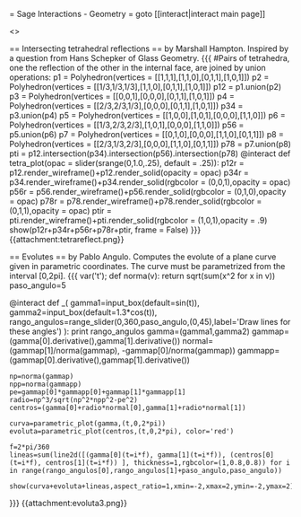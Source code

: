 = Sage Interactions - Geometry =
goto [[interact|interact main page]]

<<TableOfContents>>

== Intersecting tetrahedral reflections ==
by Marshall Hampton.  Inspired by a question from Hans Schepker of Glass Geometry.
{{{
#Pairs of tetrahedra, one the reflection of the other in the internal face, are joined by union operations:
p1 = Polyhedron(vertices = [[1,1,1],[1,1,0],[0,1,1],[1,0,1]])
p2 = Polyhedron(vertices = [[1/3,1/3,1/3],[1,1,0],[0,1,1],[1,0,1]])
p12 = p1.union(p2)
p3 = Polyhedron(vertices = [[0,0,1],[0,0,0],[0,1,1],[1,0,1]])
p4 = Polyhedron(vertices = [[2/3,2/3,1/3],[0,0,0],[0,1,1],[1,0,1]])
p34 = p3.union(p4)
p5 = Polyhedron(vertices = [[1,0,0],[1,0,1],[0,0,0],[1,1,0]])
p6 = Polyhedron(vertices = [[1/3,2/3,2/3],[1,0,1],[0,0,0],[1,1,0]])
p56 = p5.union(p6)
p7 = Polyhedron(vertices = [[0,1,0],[0,0,0],[1,1,0],[0,1,1]])
p8 = Polyhedron(vertices = [[2/3,1/3,2/3],[0,0,0],[1,1,0],[0,1,1]])
p78 = p7.union(p8)
pti = p12.intersection(p34).intersection(p56).intersection(p78)
@interact
def tetra_plot(opac = slider(srange(0,1.0,.25), default = .25)):
    p12r = p12.render_wireframe()+p12.render_solid(opacity = opac)
    p34r = p34.render_wireframe()+p34.render_solid(rgbcolor = (0,0,1),opacity = opac)
    p56r = p56.render_wireframe()+p56.render_solid(rgbcolor = (0,1,0),opacity = opac)
    p78r = p78.render_wireframe()+p78.render_solid(rgbcolor = (0,1,1),opacity = opac)
    ptir = pti.render_wireframe()+pti.render_solid(rgbcolor = (1,0,1),opacity = .9)
    show(p12r+p34r+p56r+p78r+ptir, frame = False)
}}}
{{attachment:tetrareflect.png}}

== Evolutes ==
by Pablo Angulo. Computes the evolute of a plane curve given in parametric coordinates. The curve must be parametrized from the interval [0,2pi].
{{{
var('t');
def norma(v):
    return sqrt(sum(x^2 for x in v))    
paso_angulo=5

@interact
def _( gamma1=input_box(default=sin(t)), gamma2=input_box(default=1.3*cos(t)), 
    rango_angulos=range_slider(0,360,paso_angulo,(0,45),label='Draw lines for these angles') ):
    print rango_angulos
    gamma=(gamma1,gamma2)
    gammap=(gamma[0].derivative(),gamma[1].derivative())
    normal=(gammap[1]/norma(gammap), -gammap[0]/norma(gammap))
    gammapp=(gammap[0].derivative(),gammap[1].derivative())
    
    np=norma(gammap)
    npp=norma(gammapp)
    pe=gammap[0]*gammapp[0]+gammap[1]*gammapp[1]
    radio=np^3/sqrt(np^2*npp^2-pe^2)
    centros=(gamma[0]+radio*normal[0],gamma[1]+radio*normal[1])
    
    curva=parametric_plot(gamma,(t,0,2*pi))
    evoluta=parametric_plot(centros,(t,0,2*pi), color='red')

    f=2*pi/360
    lineas=sum(line2d([(gamma[0](t=i*f), gamma[1](t=i*f)), (centros[0](t=i*f), centros[1](t=i*f)) ], thickness=1,rgbcolor=(1,0.8,0.8)) for i in range(rango_angulos[0],rango_angulos[1]+paso_angulo,paso_angulo))

    show(curva+evoluta+lineas,aspect_ratio=1,xmin=-2,xmax=2,ymin=-2,ymax=2)
}}}
{{attachment:evoluta3.png}}
